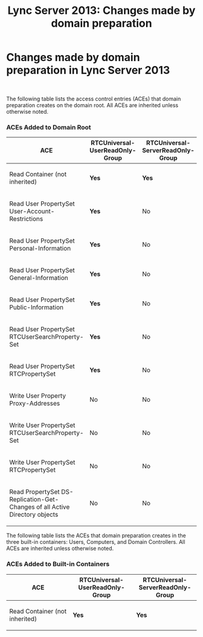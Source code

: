 ﻿---
title: 'Lync Server 2013: Changes made by domain preparation'
TOCTitle: Changes made by domain preparation
ms:assetid: 9191221e-6166-4c2b-837e-fa73d90fdf80
ms:mtpsurl: https://technet.microsoft.com/en-us/library/Gg398742(v=OCS.15)
ms:contentKeyID: 48184845
ms.date: 07/23/2014
mtps_version: v=OCS.15
---

# Changes made by domain preparation in Lync Server 2013

 


The following table lists the access control entries (ACEs) that domain preparation creates on the domain root. All ACEs are inherited unless otherwise noted.

### ACEs Added to Domain Root

<table style="width:100%;">
<colgroup>
<col style="width: 16%" />
<col style="width: 16%" />
<col style="width: 16%" />
<col style="width: 16%" />
<col style="width: 16%" />
<col style="width: 16%" />
</colgroup>
<thead>
<tr class="header">
<th>ACE</th>
<th>RTCUniversal-UserReadOnly-Group</th>
<th>RTCUniversal-ServerReadOnly-Group</th>
<th>RTCUniversal-UserAdmins</th>
<th>RTCHSUniversal-Services</th>
<th>Authenticated-Users</th>
</tr>
</thead>
<tbody>
<tr class="odd">
<td><p>Read Container (not inherited)</p></td>
<td><p><strong>Yes</strong></p></td>
<td><p><strong>Yes</strong></p></td>
<td><p>No</p></td>
<td><p>No</p></td>
<td><p>No</p></td>
</tr>
<tr class="even">
<td><p>Read User PropertySet User-Account-Restrictions</p></td>
<td><p><strong>Yes</strong></p></td>
<td><p>No</p></td>
<td><p>No</p></td>
<td><p>No</p></td>
<td><p>No</p></td>
</tr>
<tr class="odd">
<td><p>Read User PropertySet Personal-Information</p></td>
<td><p><strong>Yes</strong></p></td>
<td><p>No</p></td>
<td><p>No</p></td>
<td><p>No</p></td>
<td><p>No</p></td>
</tr>
<tr class="even">
<td><p>Read User PropertySet General-Information</p></td>
<td><p><strong>Yes</strong></p></td>
<td><p>No</p></td>
<td><p>No</p></td>
<td><p>No</p></td>
<td><p>No</p></td>
</tr>
<tr class="odd">
<td><p>Read User PropertySet Public-Information</p></td>
<td><p><strong>Yes</strong></p></td>
<td><p>No</p></td>
<td><p>No</p></td>
<td><p>No</p></td>
<td><p>No</p></td>
</tr>
<tr class="even">
<td><p>Read User PropertySet RTCUserSearchProperty-Set</p></td>
<td><p><strong>Yes</strong></p></td>
<td><p>No</p></td>
<td><p>No</p></td>
<td><p>No</p></td>
<td><p><strong>Yes</strong></p></td>
</tr>
<tr class="odd">
<td><p>Read User PropertySet RTCPropertySet</p></td>
<td><p><strong>Yes</strong></p></td>
<td><p>No</p></td>
<td><p>No</p></td>
<td><p>No</p></td>
<td><p>No</p></td>
</tr>
<tr class="even">
<td><p>Write User Property Proxy-Addresses</p></td>
<td><p>No</p></td>
<td><p>No</p></td>
<td><p><strong>Yes</strong></p></td>
<td><p>No</p></td>
<td><p>No</p></td>
</tr>
<tr class="odd">
<td><p>Write User PropertySet RTCUserSearchProperty-Set</p></td>
<td><p>No</p></td>
<td><p>No</p></td>
<td><p><strong>Yes</strong></p></td>
<td><p>No</p></td>
<td><p>No</p></td>
</tr>
<tr class="even">
<td><p>Write User PropertySet RTCPropertySet</p></td>
<td><p>No</p></td>
<td><p>No</p></td>
<td><p><strong>Yes</strong></p></td>
<td><p>No</p></td>
<td><p>No</p></td>
</tr>
<tr class="odd">
<td><p>Read PropertySet DS-Replication-Get-Changes of all Active Directory objects</p></td>
<td><p>No</p></td>
<td><p>No</p></td>
<td><p>No</p></td>
<td><p><strong>Yes</strong></p></td>
<td><p>No</p></td>
</tr>
</tbody>
</table>


The following table lists the ACEs that domain preparation creates in the three built-in containers: Users, Computers, and Domain Controllers. All ACEs are inherited unless otherwise noted.

### ACEs Added to Built-in Containers

<table>
<colgroup>
<col style="width: 33%" />
<col style="width: 33%" />
<col style="width: 33%" />
</colgroup>
<thead>
<tr class="header">
<th>ACE</th>
<th>RTCUniversal-UserReadOnly-Group</th>
<th>RTCUniversal-ServerReadOnly-Group</th>
</tr>
</thead>
<tbody>
<tr class="odd">
<td><p>Read Container (not inherited)</p></td>
<td><p><strong>Yes</strong></p></td>
<td><p><strong>Yes</strong></p></td>
</tr>
</tbody>
</table>

